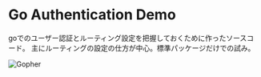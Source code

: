 # Go Authentication Demo

goでのユーザー認証とルーティング設定を把握しておくために作ったソースコード。
主にルーティングの設定の仕方が中心。標準パッケージだけでの試み。

![Gopher](https://www.clipartmax.com/png/middle/276-2767748_golang-gopher-jpg.png "Gopher")
